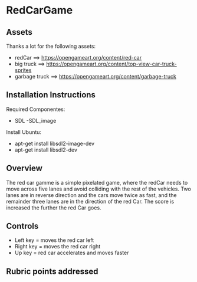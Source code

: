 # RedCarGame

## Assets

Thanks a lot for the following assets:
- redCar ==> https://opengameart.org/content/red-car
- big truck ==> https://opengameart.org/content/top-view-car-truck-sprites
- garbage truck ==> https://opengameart.org/content/garbage-truck
 
 ## Installation Instructions
 
Required Componentes:
- SDL
-SDL_image

Install Ubuntu:
- apt-get install libsdl2-image-dev
- apt-get install libsdl2-dev

## Overview

The red car gamme is a simple pixelated game, where the redCar needs to move across five lanes and avoid colliding with the rest of the vehicles. Two lanes are in reverse direction and the cars move twice as fast, and the remainder three lanes are in the direction of the red Car. The score is increased the further the red Car goes.

## Controls

- Left key = moves the red car left
- Right key = moves the red car right
- Up key = red car accelerates and moves faster

## Rubric points addressed

 
